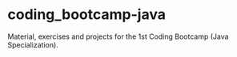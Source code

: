 # coding_bootcamp-java
Material, exercises and projects for the 1st Coding Bootcamp (Java Specialization).
